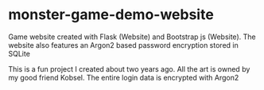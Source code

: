 # monster-game-demo-website
Game website created with Flask (Website) and Bootstrap js (Website). The website also features an Argon2 based password encryption stored in SQLite


This is a fun project I created about two years ago. All the art is owned by my good friend Kobsel. The entire login data is encrypted with Argon2
